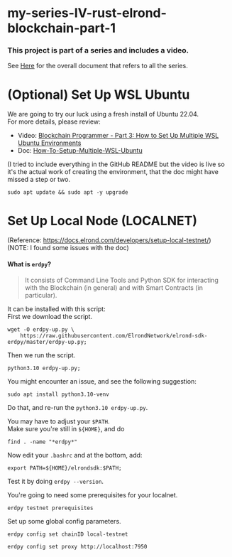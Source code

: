 # my-series-IV-rust-elrond-blockchain-part-1

### This project is part of a series and includes a video.

See [Here](https://github.com/elicorrales/blockchain-tutorials/blob/main/README.md) for the overall document that
refers to all the series.  
  
# (Optional) Set Up WSL Ubuntu  
  We are going to try our luck using a fresh install of Ubuntu 22.04.  
  For more details, please review:  
  - Video: [Blockchain Programmer - Part 3: How to Set Up Multiple WSL Ubuntu Environments](https://www.youtube.com/watch?v=9hssNB5LiVE&list=PLNKa8O7lX-w5nEQjNbFRQV7e3Sd4qLi44&index=3)  
  -   Doc: [How-To-Setup-Multiple-WSL-Ubuntu](https://github.com/elicorrales/blockchain-tutorials/blob/main/How-To-Setup-Multiple-WSL-Ubuntu.md)  

  (I tried to include everything in the GitHub README but the video is live so it's the actual work of creating the environment, that the doc might have missed a step or two.  

```
sudo apt update && sudo apt -y upgrade
```


# Set Up Local Node (LOCALNET)  
(Reference: https://docs.elrond.com/developers/setup-local-testnet/)  
(NOTE: I found some issues with the doc)  
  
#### What is ```erdpy```?  
> It consists of Command Line Tools and Python SDK 
> for interacting with the Blockchain (in general) 
> and with Smart Contracts (in particular).
  
It can be installed with this script:  
First we download the script.  
```
wget -O erdpy-up.py \
    https://raw.githubusercontent.com/ElrondNetwork/elrond-sdk-erdpy/master/erdpy-up.py;
```
  
Then we run the script.  
```
python3.10 erdpy-up.py;
```
  
You might encounter an issue, and see the following suggestion:  
```
sudo apt install python3.10-venv
```
  
Do that, and re-run the ```python3.10 erdpy-up.py```.  
  
You may have to adjust your ```$PATH```.  
Make sure you're still in ```${HOME}```, and do
```
find . -name "*erdpy*"
```
  
Now edit your ```.bashrc``` and at the bottom, add:  
```
export PATH=${HOME}/elrondsdk:$PATH;
```
  
Test it by doing ```erdpy --version```.  
  
You're going to need some prerequisites for your localnet.  
```
erdpy testnet prerequisites
```
  
Set up some global config parameters.  
```
erdpy config set chainID local-testnet
```
```
erdpy config set proxy http://localhost:7950
```
  

